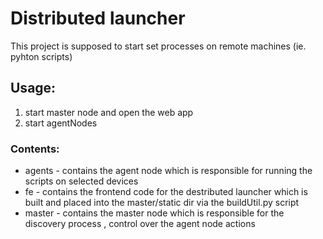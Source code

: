 # Distributed launcher

This project is supposed to start set processes on remote machines (ie. pyhton scripts)

## Usage:

1. start master node and open the web app
2. start agentNodes

### Contents:

- agents - contains the agent node which is responsible for running the scripts on selected devices
- fe - contains the frontend code for the destributed launcher which is built and placed into the master/static dir via the buildUtil.py script
- master - contains the master node which is responsible for the discovery process , control over the agent node actions
